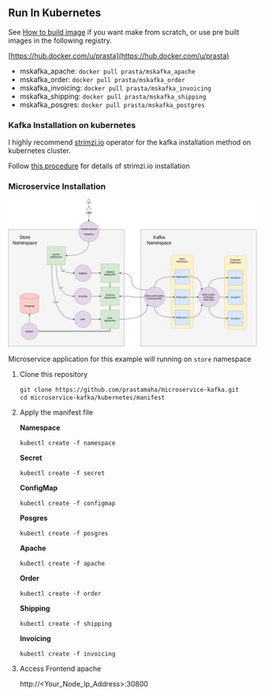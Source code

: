 
Run In Kubernetes
-----------------

See [How to build image](HOW-TO-RUN.md) if you want make from scratch, or use pre built images in the following registry.

[https://hub.docker.com/u/prasta](https://hub.docker.com/u/prasta)
- mskafka_apache: `docker pull prasta/mskafka_apache`
- mskafka_order: `docker pull prasta/mskafka_order`
- mskafka_invoicing: `docker pull prasta/mskafka_invoicing`
- mskafka_shipping: `docker pull prasta/mskafka_shipping`
- mskafka_posgres: `docker pull prasta/mskafka_postgres`

### Kafka Installation on kubernetes

I highly recommend [strimzi.io](https://strimzi.io/) operator for the kafka installation method on kubernetes cluster.

Follow [this procedure](Strimzi-Installation.md) for details of strimzi.io installation

### Microservice Installation

![](images/microservice-kafka-kube.png)

Microservice application for this example will running on `store` namespace

1. Clone this repository
    ```
    git clone https://github.com/prastamaha/microservice-kafka.git
    cd microservice-kafka/kubernetes/manifest
    ```

2. Apply the manifest file

    **Namespace**
    ```
    kubectl create -f namespace
    ```

    **Secret**
    ```
    kubectl create -f secret
    ```

    **ConfigMap**
    ```
    kubectl create -f configmap
    ```

    **Posgres**
    ```
    kubectl create -f posgres
    ```

    **Apache**
    ```
    kubectl create -f apache
    ```

    **Order**
    ```
    kubectl create -f order
    ```

    **Shipping**
    ```
    kubectl create -f shipping
    ```

    **Invoicing**
    ```
    kubectl create -f invoicing
    ```

3. Access Frontend apache

    http://<Your_Node_Ip_Address>:30800

